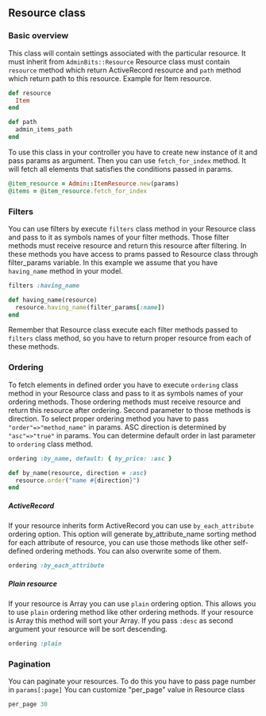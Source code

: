## Resource class

### Basic overview

This class will contain settings associated with the particular resource.
It must inherit from `AdminBits::Resource`
Resource class must contain `resource` method which return ActiveRecord resource and `path` method which return path to this resource.
Example for Item resource.
```ruby
def resource
  Item
end

def path
  admin_items_path
end
```

To use this class in your controller you have to create new instance of it and pass params as argument. Then you can use `fetch_for_index` method. It will fetch all elements that satisfies the conditions passed in params.
```ruby
@item_resource = Admin::ItemResource.new(params)
@items = @item_resource.fetch_for_index
```

### Filters

You can use filters by execute `filters` class method in your Resource class and pass to it as symbols names of your filter methods. Those filter methods must receive resource and return this resource after filtering. In these methods you have access to prams passed to Resource class through filter_params variable.
In this example we assume that you have `having_name` method in your model.
```ruby
filters :having_name

def having_name(resource)
  resource.having_name(filter_params[:name])
end
```
Remember that Resource class execute each filter methods passed to `filters` class method, so you have to return proper resource from each of these methods.

### Ordering

To fetch elements in defined order you have to execute `ordering` class method in your Resource class and pass to it as symbols names of your ordering methods. Those ordering methods must receive resource and return this resource after ordering. Second parameter to those methods is direction.
To select proper ordering method you have to pass `"order"=>"method_name"` in params. ASC direction is determined by `"asc"=>"true"` in params.
You can determine default order in last parameter to `ordering` class method.

```ruby
ordering :by_name, default: { by_price: :asc }

def by_name(resource, direction = :asc)
  resource.order("name #{direction}")
end
```
##### ActiveRecord
 If your resource inherits form ActiveRecord you can use `by_each_attribute` ordering option. This option will generate by_attribute_name sorting method for each attribute of resource, you can use those methods like other self-defined ordering methods. You can also overwrite some of them.
```ruby
ordering :by_each_attribute
```
##### Plain resource
If your resource is Array you can use `plain` ordering option. This allows you to use `plain` ordering method like other ordering methods. If your resource is Array this method will sort your Array. If you pass `:desc` as second argument your resource will be sort descending.
```ruby
ordering :plain
```
### Pagination
You can paginate your resources. To do this you have to pass page number in `params[:page]` You can customize "per_page" value in Resource class
```ruby
per_page 30
```
